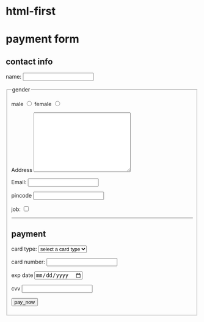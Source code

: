 # html-first
<!DOCTYPE html>
<html lang="en">
<head>
    <meta charset="UTF-8">
    <meta http-equiv="X-UA-Compatible" content="IE=edge">
    <meta name="viewport" content="width=device-width, initial-scale=1.0">
    <title>Document</title>
    <link rel="stylesheet" href="saurabh.css">
</head>
<body>
   
  <!--form-->
 <div class="con">
 <form action=""></form>
 <h1 >payment form </h1>
<h2>contact info</h2>
<p>name: <input type="text"name="name"required></p><!--jaruri hota ahi-->
<fieldset>
  <legend>gender</legend>
<p>
  male  <input type="radio"  name="gender"id="">
  female <input type="radio" name="gender"id="">
</p>
<p>
   Address <textarea name="address"cols="29" rows="10"></textarea>
</p>
<p>Email: <input type="email"name="email" id="email"></p>
<p>pincode <input type="number" name="pincode" id="pincode"></p>
<p>job: <input type="checkbox" name="job"id="job"></p>
<hr>
<h2>payment</h2>
<p>card type:
  <select name="card_type" id="card_type">
    <option value="">select a card type</option>
    <option value="visa">visa</option>
    <option value="master card">master card</option>
    <option value="rupay">rupay</option>
  </select>
</p>
<p>
  card number: <input type="number"name="card_number"id="card number">
</p>
<p>
  exp date <input type="date" name="exp_date"id="exp_date">
</p>
<p>
  cvv <input type="password"name="cvv"id="cvv">
</p>
<p>
  <input type="submit"value="pay_now">
</p>
  </fieldset>
  </div>
</body>
</html>

